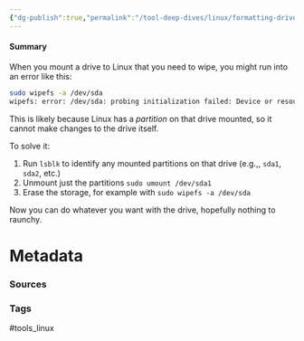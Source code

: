 ```yaml
---
{"dg-publish":true,"permalink":"/tool-deep-dives/linux/formatting-drives-on-linux/"}
---
```


#### Summary
When you mount a drive to Linux that you need to wipe, you might run into an error like this:
```bash
sudo wipefs -a /dev/sda
wipefs: error: /dev/sda: probing initialization failed: Device or resource busy
```
This is likely because Linux has a *partition* on that drive mounted, so it cannot make changes to the drive itself.

To solve it: 
1. Run `lsblk` to identify any mounted partitions on that drive (e.g.,, `sda1`, `sda2`, etc.)
2. Unmount just the partitions `sudo umount /dev/sda1`
3. Erase the storage, for example with `sudo wipefs -a /dev/sda`

Now you can do whatever you want with the drive, hopefully nothing to raunchy.



# Metadata

### Sources

### Tags
#tools_linux 